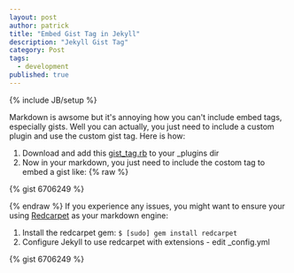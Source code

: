 ```yaml
---
layout: post
author: patrick
title: "Embed Gist Tag in Jekyll"
description: "Jekyll Gist Tag"
category: Post
tags: 
  - development
published: true
---
```

{% include JB/setup %}

Markdown is awsome but it's annoying how you can't include embed tags, especially gists.  Well you can actually, you just need to include a custom plugin and use the custom gist tag.  Here is how:

1. Download and add this [gist_tag.rb](https://gist.github.com/imathis/1027674) to your _plugins dir
2. Now in your markdown, you just need to include the costom tag to embed a gist like:
{% raw %}

{% gist 6706249 %}

{% endraw %}
If you experience any issues, you might want to ensure your using [Redcarpet](https://github.com/vmg/redcarpet) as your markdown engine:

1. Install the redcarpet gem:
`$ [sudo] gem install redcarpet`
2. Configure Jekyll to use redcarpet with extensions - edit _config.yml

{% gist 6706249 %}
